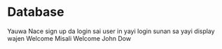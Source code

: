 # Database
Yauwa Nace sign up da login sai user in yayi login sunan sa yayi display wajen Welcome 
Misali Welcome John Dow
